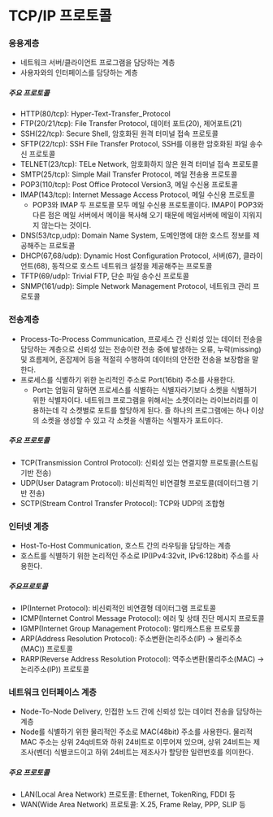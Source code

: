 # TCP/IP 프로토콜

### 응용계층

* 네트워크 서버/클라이언트 프로그램을 담당하는 계층
* 사용자와의 인터페이스를 담당하는 계층


##### 주요 프로토콜
* HTTP(80/tcp): Hyper-Text-Transfer_Protocol
* FTP(20/21/tcp): File Transfer Protocol, 데이터 포트(20), 제어포트(21)
* SSH(22/tcp): Secure Shell, 암호화된 원격 터미널 접속 프로토콜
* SFTP(22/tcp):	SSH File Transfer Protocol, SSH를 이용한 암호화된 파일 송수신 프로토콜
* TELNET(23/tcp): TELe Network, 암호화하지 않은 원격 터미널 접속 프로토콜
* SMTP(25/tcp): Simple Mail Transfer Protocol, 메일 전송용 프로토콜
* POP3(110/tcp): Post Office Protocol Version3, 메일 수신용 프로토콜
* IMAP(143/tcp): Internet Message Access Protocol, 메일 수신용 프로토콜
  * POP3와 IMAP 두 프로토콜 모두 메일 수신용 프로토콜이다. IMAP이 POP3와 다른 점은 메일 서버에서 메이을 복사해 오기 때문에 메일서버에 메일이 지워지지 않는다는 것이다. 
* DNS(53/tcp,udp): Domain Name System, 도메인명에 대한 호스트 정보를 제공해주는 프로토콜
* DHCP(67,68/udp): Dynamic Host Configuration Protocol, 서버(67), 클라이언트(68), 동적으로 호스트 네트워크 설정을 제공해주는 프로토콜
* TFTP(69/udp): Trivial FTP, 단순 파일 송수신 프로토콜
* SNMP(161/udp): Simple Network Management Protocol, 네트워크 관리 프로토콜


### 전송계층
* Process-To-Process Communication, 프로세스 간 신뢰성 있는 데이터 전송을 담당하는 계층으로 신뢰성 있는 전송이란 전송 중에 발생하는 오류, 누락(missing) 및 흐름제어, 혼잡제어 등을 적절히 수행하여 데이터의 안전한 전송을 보장함을 말한다. 
* 프로세스를 식별하기 위한 논리적인 주소로 Port(16bit) 주소를 사용한다. 
  * Port는 엄밀히 말하면 프로세스를 식별하는 식별자라기보다 소켓을 식별하기 위한 식별자이다. 네트워크 프로그램을 위해서는 소켓이라는 라이브러리를 이용하는데 각 소켓별로 포트를 할당하게 된다. 즐 하나의 프로그램에는 하나 이상의 소켓을 생성할 수 있고 각 소켓을 식별하는 식별자가 포트이다. 
  
##### 주요 프로토콜
* TCP(Transmission Control Protocol): 신뢰성 있는 연결지향 프로토콜(스트림 기반 전송)
* UDP(User Datagram Protocol): 비신뢰적인 비연결형 프로토콜(데이터그램 기반 전송)
* SCTP(Stream Control Transfer Protocol): TCP와 UDP의 조합형


### 인터넷 계층
* Host-To-Host Communication, 호스트 간의 라우팅을 담당하는 계층
* 호스트를 식별하기 위한 논리적인 주소로 IP(IPv4:32vit, IPv6:128bit) 주소를 사용한다. 

##### 주요프로토콜
* IP(Internet Protocol): 비신뢰적인 비연결형 데이터그램 프로토콜
* ICMP(Internet Control Message Protocol): 에러 및 상태 진단 메시지 프로토콜
* IGMP(Internet Group Management Protocol): 멀티캐스트용 프로토콜
* ARP(Address Resolution Protocol): 주소변환(논리주소(IP) → 물리주소(MAC)) 프로토콜
* RARP(Reverse Address Resolution Protocol): 역주소변환(물리주소(MAC) → 논리주소(IP)) 프로토콜


### 네트워크 인터페이스 계층
* Node-To-Node Delivery, 인접한 노드 간에 신뢰성 있는 데이터 전송을 담당하는 계층
* Node를 식별하기 위한 물리적인 주소로 MAC(48bit) 주소를 사용한다. 물리적 MAC 주소는 상위 24q비트와 하위 24비트로 이루어져 있으며, 상위 24비트는 제조사(벤더) 식별코드이고 하위 24비트는 제조사가 할당한 일련번호를 의미한다. 

##### 주요 프로토콜
* LAN(Local Area Network) 프로토콜: Ethernet, TokenRing, FDDI 등
* WAN(Wide Area Network) 프로토콜: X.25, Frame Relay, PPP, SLIP 등